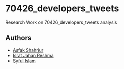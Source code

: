 # 70426_developers_tweets
Research Work on 70426_developers_tweets analysis

<h2>Authors</h2>
<ul>
  <li><a href="https://asfakshahrier.com/">Asfak Shahriur</a></li>
  <li><a href="https://isratjahanr.github.io/IsratJahanR-github.io/">Israt Jahan Reshma</a></li>
  <li><a href="https://github.com/syful-is"> Syful Islam</a></li>
  
</ul>
